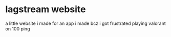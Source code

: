 # lagstream website

a little website i made for an app i made bcz i got frustrated playing valorant on 100 ping
